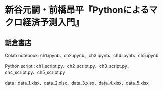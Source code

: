 # **新谷元嗣・前橋昂平『Pythonによるマクロ経済予測入門』**
## [朝倉書店](https://www.asakura.co.jp/detail.php?book_code=12901)

Colab notebook: ch1.ipynb、ch2.ipynb、ch3.ipynb、ch4.ipynb、ch5.ipynb

Python script : ch1_script.py、ch2_script.py、ch3_script.py、ch4_script.py、ch5_script.py

data          : data_1.xlsx、data_2.xlsx、data_3.xlsx、data_4.xlsx、data_5.xlsx
